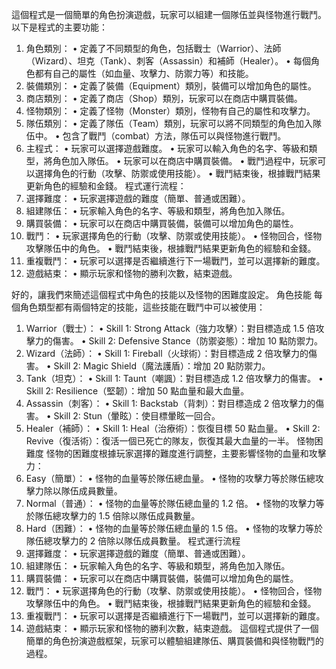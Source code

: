這個程式是一個簡單的角色扮演遊戲，玩家可以組建一個隊伍並與怪物進行戰鬥。以下是程式的主要功能：
1.	角色類別：
•	定義了不同類型的角色，包括戰士（Warrior）、法師（Wizard）、坦克（Tank）、刺客（Assassin）和補師（Healer）。
•	每個角色都有自己的屬性（如血量、攻擊力、防禦力等）和技能。
2.	裝備類別：
•	定義了裝備（Equipment）類別，裝備可以增加角色的屬性。
3.	商店類別：
•	定義了商店（Shop）類別，玩家可以在商店中購買裝備。
4.	怪物類別：
•	定義了怪物（Monster）類別，怪物有自己的屬性和攻擊力。
5.	隊伍類別：
•	定義了隊伍（Team）類別，玩家可以將不同類型的角色加入隊伍中。
•	包含了戰鬥（combat）方法，隊伍可以與怪物進行戰鬥。
6.	主程式：
•	玩家可以選擇遊戲難度。
•	玩家可以輸入角色的名字、等級和類型，將角色加入隊伍。
•	玩家可以在商店中購買裝備。
•	戰鬥過程中，玩家可以選擇角色的行動（攻擊、防禦或使用技能）。
•	戰鬥結束後，根據戰鬥結果更新角色的經驗和金錢。
程式運行流程：
1.	選擇難度：
•	玩家選擇遊戲的難度（簡單、普通或困難）。
2.	組建隊伍：
•	玩家輸入角色的名字、等級和類型，將角色加入隊伍。
3.	購買裝備：
•	玩家可以在商店中購買裝備，裝備可以增加角色的屬性。
4.	戰鬥：
•	玩家選擇角色的行動（攻擊、防禦或使用技能）。
•	怪物回合，怪物攻擊隊伍中的角色。
•	戰鬥結束後，根據戰鬥結果更新角色的經驗和金錢。
5.	重複戰鬥：
•	玩家可以選擇是否繼續進行下一場戰鬥，並可以選擇新的難度。
6.	遊戲結束：
•	顯示玩家和怪物的勝利次數，結束遊戲。

好的，讓我們來簡述這個程式中角色的技能以及怪物的困難度設定。
角色技能
每個角色類型都有兩個特定的技能，這些技能在戰鬥中可以被使用：
1.	Warrior（戰士）：
•	Skill 1: Strong Attack（強力攻擊）：對目標造成 1.5 倍攻擊力的傷害。
•	Skill 2: Defensive Stance（防禦姿態）：增加 10 點防禦力。
2.	Wizard（法師）：
•	Skill 1: Fireball（火球術）：對目標造成 2 倍攻擊力的傷害。
•	Skill 2: Magic Shield（魔法護盾）：增加 20 點防禦力。
3.	Tank（坦克）：
•	Skill 1: Taunt（嘲諷）：對目標造成 1.2 倍攻擊力的傷害。
•	Skill 2: Resilience（堅韌）：增加 50 點血量和最大血量。
4.	Assassin（刺客）：
•	Skill 1: Backstab（背刺）：對目標造成 2 倍攻擊力的傷害。
•	Skill 2: Stun（暈眩）：使目標暈眩一回合。
5.	Healer（補師）：
•	Skill 1: Heal（治療術）：恢復目標 50 點血量。
•	Skill 2: Revive（復活術）：復活一個已死亡的隊友，恢復其最大血量的一半。
怪物困難度
怪物的困難度根據玩家選擇的難度進行調整，主要影響怪物的血量和攻擊力：
1.	Easy（簡單）：
•	怪物的血量等於隊伍總血量。
•	怪物的攻擊力等於隊伍總攻擊力除以隊伍成員數量。
2.	Normal（普通）：
•	怪物的血量等於隊伍總血量的 1.2 倍。
•	怪物的攻擊力等於隊伍總攻擊力的 1.5 倍除以隊伍成員數量。
3.	Hard（困難）：
•	怪物的血量等於隊伍總血量的 1.5 倍。
•	怪物的攻擊力等於隊伍總攻擊力的 2 倍除以隊伍成員數量。
程式運行流程
1.	選擇難度：
•	玩家選擇遊戲的難度（簡單、普通或困難）。
2.	組建隊伍：
•	玩家輸入角色的名字、等級和類型，將角色加入隊伍。
3.	購買裝備：
•	玩家可以在商店中購買裝備，裝備可以增加角色的屬性。
4.	戰鬥：
•	玩家選擇角色的行動（攻擊、防禦或使用技能）。
•	怪物回合，怪物攻擊隊伍中的角色。
•	戰鬥結束後，根據戰鬥結果更新角色的經驗和金錢。
5.	重複戰鬥：
•	玩家可以選擇是否繼續進行下一場戰鬥，並可以選擇新的難度。
6.	遊戲結束：
•	顯示玩家和怪物的勝利次數，結束遊戲。
這個程式提供了一個簡單的角色扮演遊戲框架，玩家可以體驗組建隊伍、購買裝備和與怪物戰鬥的過程。

